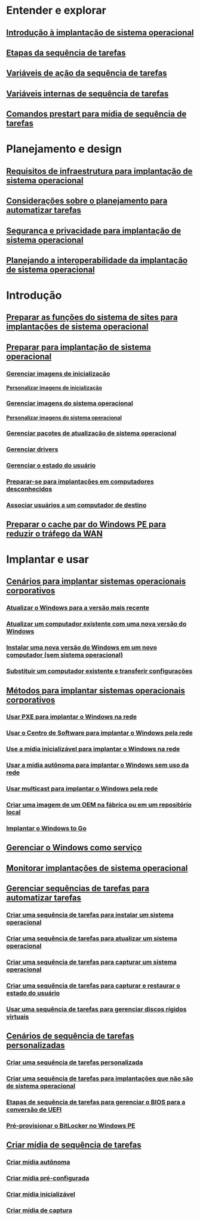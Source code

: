 # Entender e explorar
## [Introdução à implantação de sistema operacional](understand/introduction-to-operating-system-deployment.md)
## [Etapas da sequência de tarefas](understand/task-sequence-steps.md)
## [Variáveis de ação da sequência de tarefas](understand/task-sequence-action-variables.md)
## [Variáveis internas de sequência de tarefas](understand/task-sequence-built-in-variables.md)
## [Comandos prestart para mídia de sequência de tarefas](understand/prestart-commands-for-task-sequence-media.md)

# Planejamento e design
## [Requisitos de infraestrutura para implantação de sistema operacional](plan-design/infrastructure-requirements-for-operating-system-deployment.md)
## [Considerações sobre o planejamento para automatizar tarefas](plan-design/planning-considerations-for-automating-tasks.md)
## [Segurança e privacidade para implantação de sistema operacional](plan-design/security-and-privacy-for-operating-system-deployment.md)
## [Planejando a interoperabilidade da implantação de sistema operacional](plan-design/planning-for-operating-system-deployment-interoperability.md)

# Introdução
## [Preparar as funções do sistema de sites para implantações de sistema operacional](get-started/prepare-site-system-roles-for-operating-system-deployments.md)
## [Preparar para implantação de sistema operacional](get-started/prepare-for-operating-system-deployment.md)
### [Gerenciar imagens de inicialização](get-started/manage-boot-images.md)
#### [Personalizar imagens de inicialização](get-started/customize-boot-images.md)

### [Gerenciar imagens do sistema operacional](get-started/manage-operating-system-images.md)
#### [Personalizar imagens do sistema operacional](get-started/customize-operating-system-images.md)

### [Gerenciar pacotes de atualização de sistema operacional](get-started/manage-operating-system-upgrade-packages.md)
### [Gerenciar drivers](get-started/manage-drivers.md)
### [Gerenciar o estado do usuário](get-started/manage-user-state.md)
### [Preparar-se para implantações em computadores desconhecidos](get-started/prepare-for-unknown-computer-deployments.md)
### [Associar usuários a um computador de destino](get-started/associate-users-with-a-destination-computer.md)

## [Preparar o cache par do Windows PE para reduzir o tráfego da WAN](get-started/prepare-windows-pe-peer-cache-to-reduce-wan-traffic.md)

# Implantar e usar
## [Cenários para implantar sistemas operacionais corporativos](deploy-use/scenarios-to-deploy-enterprise-operating-systems.md)
### [Atualizar o Windows para a versão mais recente](deploy-use/upgrade-windows-to-the-latest-version.md)
### [Atualizar um computador existente com uma nova versão do Windows](deploy-use/refresh-an-existing-computer-with-a-new-version-of-windows.md)
### [Instalar uma nova versão do Windows em um novo computador (sem sistema operacional)](deploy-use/install-new-windows-version-new-computer-bare-metal.md)
### [Substituir um computador existente e transferir configurações](deploy-use/replace-an-existing-computer-and-transfer-settings.md)

## [Métodos para implantar sistemas operacionais corporativos](deploy-use/methods-to-deploy-enterprise-operating-systems.md)
### [Usar PXE para implantar o Windows na rede](deploy-use/use-pxe-to-deploy-windows-over-the-network.md)
### [Usar o Centro de Software para implantar o Windows pela rede](deploy-use/use-software-center-to-deploy-windows-over-the-network.md)
### [Use a mídia inicializável para implantar o Windows na rede](deploy-use/use-bootable-media-to-deploy-windows-over-the-network.md)
### [Usar a mídia autônoma para implantar o Windows sem uso da rede](deploy-use/use-stand-alone-media-to-deploy-windows-without-using-the-network.md)
### [Usar multicast para implantar o Windows pela rede](deploy-use/use-multicast-to-deploy-windows-over-the-network.md)
### [Criar uma imagem de um OEM na fábrica ou em um repositório local](deploy-use/create-an-image-for-an-oem-in-factory-or-a-local-depot.md)
### [Implantar o Windows to Go](deploy-use/deploy-windows-to-go.md)

## [Gerenciar o Windows como serviço](deploy-use/manage-windows-as-a-service.md)
## [Monitorar implantações de sistema operacional](deploy-use/monitor-operating-system-deployments.md)

## [Gerenciar sequências de tarefas para automatizar tarefas](deploy-use/manage-task-sequences-to-automate-tasks.md)
### [Criar uma sequência de tarefas para instalar um sistema operacional](deploy-use/create-a-task-sequence-to-install-an-operating-system.md)
### [Criar uma sequência de tarefas para atualizar um sistema operacional](deploy-use/create-a-task-sequence-to-upgrade-an-operating-system.md)
### [Criar uma sequência de tarefas para capturar um sistema operacional](deploy-use/create-a-task-sequence-to-capture-an-operating-system.md)
### [Criar uma sequência de tarefas para capturar e restaurar o estado do usuário](deploy-use/create-a-task-sequence-to-capture-and-restore-user-state.md)
### [Usar uma sequência de tarefas para gerenciar discos rígidos virtuais](deploy-use/use-a-task-sequence-to-manage-virtual-hard-disks.md)

## [Cenários de sequência de tarefas personalizadas](deploy-use/custom-task-sequence-scenarios.md)
### [Criar uma sequência de tarefas personalizada](deploy-use/create-a-custom-task-sequence.md)
### [Criar uma sequência de tarefas para implantações que não são de sistema operacional](deploy-use/create-a-task-sequence-for-non-operating-system-deployments.md)
### [Etapas de sequência de tarefas para gerenciar o BIOS para a conversão de UEFI](deploy-use/task-sequence-steps-to-manage-bios-to-uefi-conversion.md)
### [Pré-provisionar o BitLocker no Windows PE](deploy-use/preprovision-bitlocker-in-windows-pe.md)

## [Criar mídia de sequência de tarefas](deploy-use/create-task-sequence-media.md)
### [Criar mídia autônoma](deploy-use/create-stand-alone-media.md)
### [Criar mídia pré-configurada](deploy-use/create-prestaged-media.md)
### [Criar mídia inicializável](deploy-use/create-bootable-media.md)
### [Criar mídia de captura](deploy-use/create-capture-media.md)
